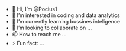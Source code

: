 - 👋 Hi, I’m @Pocius1
- 👀 I’m interested in coding and data analytics
- 🌱 I’m currently learning bussines inteligence
- 💞️ I’m looking to collaborate on ...
- 📫 How to reach me ...
- ⚡ Fun fact: ...

<!---
Pocius1/Pocius1 is a ✨ special ✨ repository because its `README.md` (this file) appears on your GitHub profile.
You can click the Preview link to take a look at your changes.
--->
